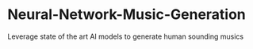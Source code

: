 # Neural-Network-Music-Generation
Leverage state of the art AI models to generate human sounding musics
